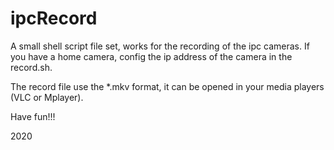 # ipcRecord

A small shell script file set, works for the recording of the ipc cameras. If you have a home camera, config the ip address of the camera in the record.sh.

The record file use the *.mkv format, it can be opened in your media players (VLC or Mplayer).

Have fun!!!

2020
